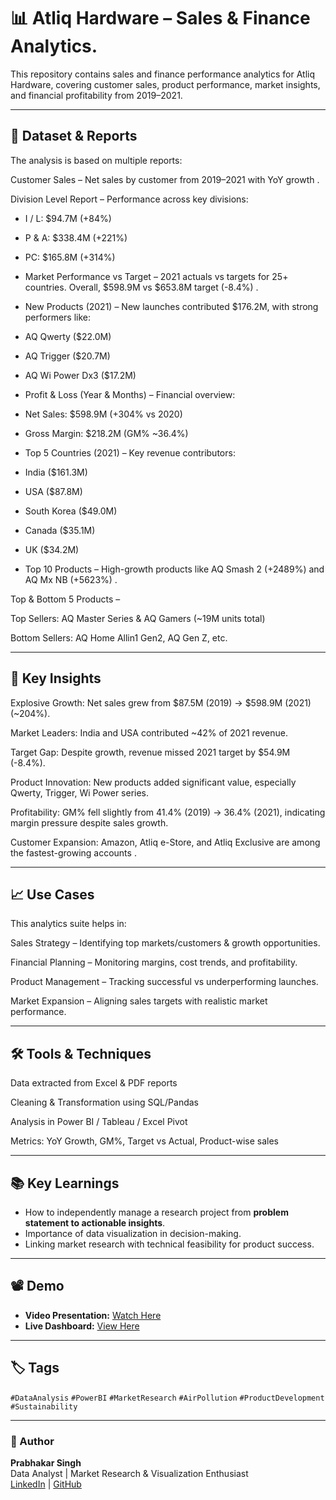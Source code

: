 # 📊 Atliq Hardware – Sales & Finance Analytics.

This repository contains sales and finance performance analytics for Atliq Hardware, covering customer sales, product performance, market insights, and financial profitability from 2019–2021.

---

## 📁 Dataset & Reports

The analysis is based on multiple reports:

Customer Sales – Net sales by customer from 2019–2021 with YoY growth
.

Division Level Report – Performance across key divisions:

* I / L: $94.7M (+84%)

* P & A: $338.4M (+221%)

* PC: $165.8M (+314%)

* Market Performance vs Target – 2021 actuals vs targets for 25+ countries. Overall, $598.9M vs $653.8M target (-8.4%)
.

* New Products (2021) – New launches contributed $176.2M, with strong performers like:

* AQ Qwerty ($22.0M)

* AQ Trigger ($20.7M)

* AQ Wi Power Dx3 ($17.2M)

* Profit & Loss (Year & Months) – Financial overview:

* Net Sales: $598.9M (+304% vs 2020)

* Gross Margin: $218.2M (GM% ~36.4%)

* Top 5 Countries (2021) – Key revenue contributors:

* India ($161.3M)

* USA ($87.8M)

* South Korea ($49.0M)

* Canada ($35.1M)

* UK ($34.2M)

* Top 10 Products – High-growth products like AQ Smash 2 (+2489%) and AQ Mx NB (+5623%)
.

Top & Bottom 5 Products –

Top Sellers: AQ Master Series & AQ Gamers (~19M units total)

Bottom Sellers: AQ Home Allin1 Gen2, AQ Gen Z, etc.

---

## 📌 Key Insights

Explosive Growth: Net sales grew from $87.5M (2019) → $598.9M (2021) (~204%).

Market Leaders: India and USA contributed ~42% of 2021 revenue.

Target Gap: Despite growth, revenue missed 2021 target by $54.9M (-8.4%).

Product Innovation: New products added significant value, especially Qwerty, Trigger, Wi Power series.

Profitability: GM% fell slightly from 41.4% (2019) → 36.4% (2021), indicating margin pressure despite sales growth.

Customer Expansion: Amazon, Atliq e-Store, and Atliq Exclusive are among the fastest-growing accounts
.

--- 

## 📈 Use Cases

This analytics suite helps in:

Sales Strategy – Identifying top markets/customers & growth opportunities.

Financial Planning – Monitoring margins, cost trends, and profitability.

Product Management – Tracking successful vs underperforming launches.

Market Expansion – Aligning sales targets with realistic market performance.

--- 

## 🛠️ Tools & Techniques

Data extracted from Excel & PDF reports

Cleaning & Transformation using SQL/Pandas

Analysis in Power BI / Tableau / Excel Pivot

Metrics: YoY Growth, GM%, Target vs Actual, Product-wise sales

---

## 📚 Key Learnings
- How to independently manage a research project from **problem statement to actionable insights**.
- Importance of data visualization in decision-making.
- Linking market research with technical feasibility for product success.

---

## 📽 Demo
- **Video Presentation:** [Watch Here](https://lnkd.in/d_Stvvav)  
- **Live Dashboard:** [View Here](https://lnkd.in/dyb-wGnj)

---

## 🏷 Tags
`#DataAnalysis` `#PowerBI` `#MarketResearch` `#AirPollution` `#ProductDevelopment` `#Sustainability`

---

### 📌 Author
**Prabhakar Singh**  
Data Analyst | Market Research & Visualization Enthusiast  
[LinkedIn](https://www.linkedin.com/in/prabhakarsingh001/) | [GitHub](https://github.com/)  
